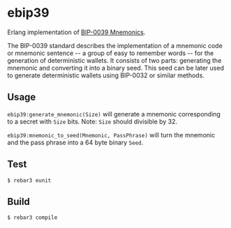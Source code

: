 ebip39
=====

Erlang implementation of [BIP-0039
Mnemonics](https://github.com/bitcoin/bips/blob/master/bip-0039.mediawiki).

The BIP-0039 standard describes the implementation of a mnemonic code or
mnemonic sentence -- a group of easy to remember words -- for the generation of
deterministic wallets. It consists of two parts: generating the mnemonic and
converting it into a binary seed. This seed can be later used to generate
deterministic wallets using BIP-0032 or similar methods.

Usage
-----

`ebip39:generate_mnemonic(Size)` will generate a mnemonic corresponding to a
secret with `Size` bits. Note: `Size` should divisible by 32.

`ebip39:mnemonic_to_seed(Mnemonic, PassPhrase)` will turn the mnemonic and the
pass phrase into a 64 byte binary `Seed`.

Test
----

    $ rebar3 eunit

Build
-----

    $ rebar3 compile
